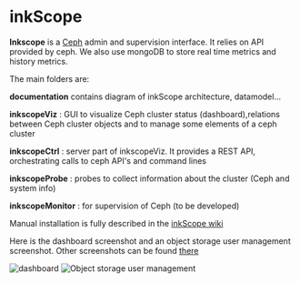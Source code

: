 inkScope
========

**Inkscope** is  a [Ceph](http://ceph.com) admin and supervision interface. It  relies on API provided by ceph. We also use  mongoDB to store real time metrics and history metrics.

The main folders are:

**documentation** contains diagram of inkScope architecture, datamodel...

**inkscopeViz** : GUI to visualize Ceph cluster status (dashboard),relations between Ceph cluster objects and to manage some elements of a ceph cluster

**inkscopeCtrl** : server part of inkscopeViz. It provides a REST API, orchestrating calls to ceph API's and command lines

**inkscopeProbe** : probes to collect information about the cluster (Ceph and system info)

**inkscopeMonitor** : for supervision of Ceph (to be developed) 

Manual installation is fully described in the [inkScope wiki](https://github.com/inkscope/inkscope/wiki)

Here is the dashboard screenshot and an object storage user management screenshot. Other screenshots can be found [there](https://github.com/inkscope/inkscope/tree/master/screenshots)

![dashboard](https://raw.github.com/inkscope/inkscope/master/screenshots/Screenshot-Status.png)
![Object storage user management](https://raw.github.com/inkscope/inkscope/master/screenshots/Screenshot-S3userManagement.png)
